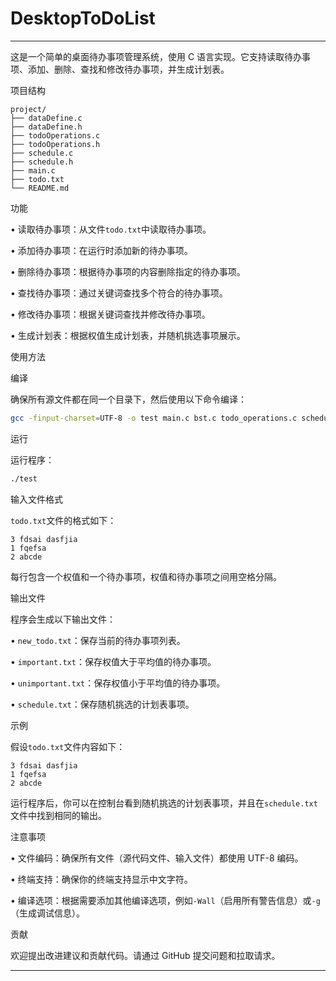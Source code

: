# DesktopToDoList
---



这是一个简单的桌面待办事项管理系统，使用 C 语言实现。它支持读取待办事项、添加、删除、查找和修改待办事项，并生成计划表。


项目结构


```
project/
├── dataDefine.c
├── dataDefine.h
├── todoOperations.c
├── todoOperations.h
├── schedule.c
├── schedule.h
├── main.c
├── todo.txt
└── README.md
```



功能


• 读取待办事项：从文件`todo.txt`中读取待办事项。

• 添加待办事项：在运行时添加新的待办事项。

• 删除待办事项：根据待办事项的内容删除指定的待办事项。

• 查找待办事项：通过关键词查找多个符合的待办事项。

• 修改待办事项：根据关键词查找并修改待办事项。

• 生成计划表：根据权值生成计划表，并随机挑选事项展示。


使用方法


编译

确保所有源文件都在同一个目录下，然后使用以下命令编译：


```sh
gcc -finput-charset=UTF-8 -o test main.c bst.c todo_operations.c schedule.c
```



运行

运行程序：


```sh
./test
```



输入文件格式

`todo.txt`文件的格式如下：


```
3 fdsai dasfjia
1 fqefsa
2 abcde
```


每行包含一个权值和一个待办事项，权值和待办事项之间用空格分隔。


输出文件

程序会生成以下输出文件：


• `new_todo.txt`：保存当前的待办事项列表。

• `important.txt`：保存权值大于平均值的待办事项。

• `unimportant.txt`：保存权值小于平均值的待办事项。

• `schedule.txt`：保存随机挑选的计划表事项。


示例

假设`todo.txt`文件内容如下：


```
3 fdsai dasfjia
1 fqefsa
2 abcde
```


运行程序后，你可以在控制台看到随机挑选的计划表事项，并且在`schedule.txt`文件中找到相同的输出。


注意事项


• 文件编码：确保所有文件（源代码文件、输入文件）都使用 UTF-8 编码。

• 终端支持：确保你的终端支持显示中文字符。

• 编译选项：根据需要添加其他编译选项，例如`-Wall`（启用所有警告信息）或`-g`（生成调试信息）。


贡献

欢迎提出改进建议和贡献代码。请通过 GitHub 提交问题和拉取请求。


---